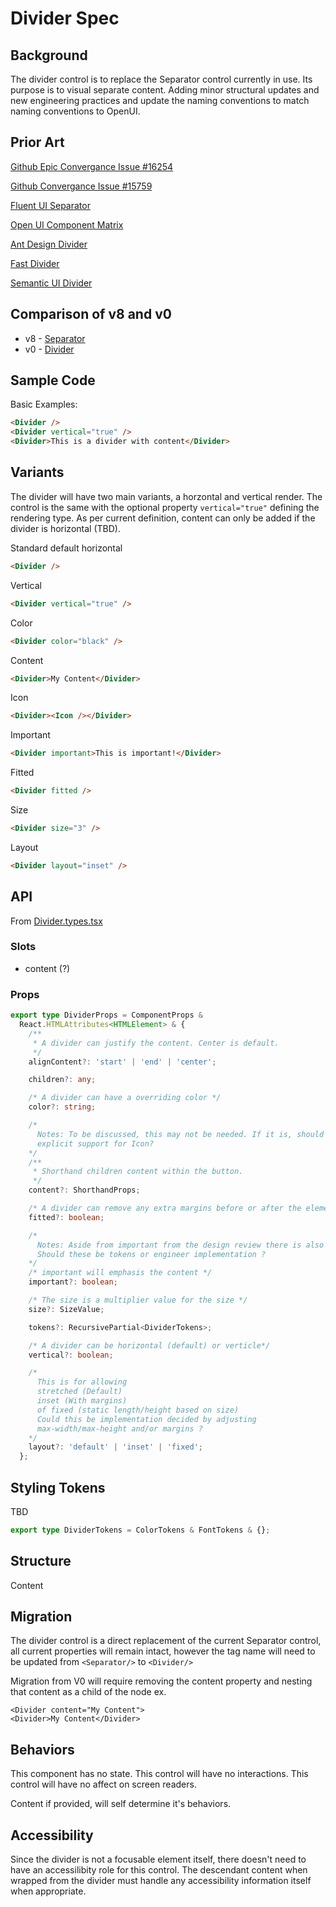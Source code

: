 # Divider Spec

## Background

The divider control is to replace the Separator control currently in use. Its purpose is to visual separate content.
Adding minor structural updates and new engineering practices and update the naming conventions to match naming conventions to OpenUI.

## Prior Art

[Github Epic Convergance Issue #16254](https://github.com/microsoft/fluentui/issues/16254)

[Github Convergance Issue #15759](https://github.com/microsoft/fluentui/issues/15759)

[Fluent UI Separator](https://developer.microsoft.com/en-us/fluentui#/controls/web/separator)

[Open UI Component Matrix](https://open-ui.org/analysis/component-matrix)

[Ant Design Divider](https://ant.design/components/divider/)

[Fast Divider](https://explore.fast.design/components/fast-divider)

[Semantic UI Divider](https://semantic-ui.com/elements/divider.html)

## Comparison of v8 and v0

- v8 - [Separator](https://developer.microsoft.com/en-us/fluentui#/controls/web/separator)
- v0 - [Divider](https://fluentsite.z22.web.core.windows.net/0.51.4/components/divider/definition)

## Sample Code

Basic Examples:

```html
<Divider />
<Divider vertical="true" />
<Divider>This is a divider with content</Divider>
```

## Variants

The divider will have two main variants, a horzontal and vertical render. The control is the same with the optional property `vertical="true"` defining the rendering type. As per current definition, content can only be added if the divider is horizontal (TBD).

Standard default horizontal

```html
<Divider />
```

Vertical

```html
<Divider vertical="true" />
```

Color

```html
<Divider color="black" />
```

Content

```html
<Divider>My Content</Divider>
```

Icon

```html
<Divider><Icon /></Divider>
```

Important

```html
<Divider important>This is important!</Divider>
```

Fitted

```html
<Divider fitted />
```

Size

```html
<Divider size="3" />
```

Layout

```html
<Divider layout="inset" />
```

## API

From [Divider.types.tsx](http://about:blank)

### Slots

- content (?)

### Props

```ts
export type DividerProps = ComponentProps &
  React.HTMLAttributes<HTMLElement> & {
    /**
     * A divider can justify the content. Center is default.
     */
    alignContent?: 'start' | 'end' | 'center';

    children?: any;

    /* A divider can have a overriding color */
    color?: string;

    /*
      Notes: To be discussed, this may not be needed. If it is, should there be an
      explicit support for Icon?
    */
    /**
     * Shorthand children content within the button.
     */
    content?: ShorthandProps;

    /* A divider can remove any extra margins before or after the element */
    fitted?: boolean;

    /*
      Notes: Aside from important from the design review there is also expected appearance semantics for the following: Default / Subtle / Strong / Brand
      Should these be tokens or engineer implementation ?
    */
    /* important will emphasis the content */
    important?: boolean;

    /* The size is a multiplier value for the size */
    size?: SizeValue;

    tokens?: RecursivePartial<DividerTokens>;

    /* A divider can be horizontal (default) or verticle*/
    vertical?: boolean;

    /*
      This is for allowing
      stretched (Default)
      inset (With margins)
      of fixed (static length/height based on size)
      Could this be implementation decided by adjusting
      max-width/max-height and/or margins ?
    */
    layout?: 'default' | 'inset' | 'fixed';
  };
```

## Styling Tokens

TBD

```ts
export type DividerTokens = ColorTokens & FontTokens & {};
```

## Structure

<div class="root">
  <!-- ::before to handle the divider line for with or without content -->
  <div>Content</div>
  <!-- ::after to handle the post divider line if content exists -->
</div>

## Migration

The divider control is a direct replacement of the current Separator control, all current properties will remain intact, however the tag name will need to be updated from `<Separator/>` to `<Divider/>`

Migration from V0 will require removing the content property and nesting that content as a child of the node ex.

```
<Divider content="My Content">
<Divider>My Content</Divider>

```

## Behaviors

This component has no state.
This control will have no interactions.
This control will have no affect on screen readers.

Content if provided, will self determine it's behaviors.

## Accessibility

Since the divider is not a focusable element itself, there doesn't need to have an accessilibity role for this control. The descendant content when wrapped from the divider must handle any accessibility information itself when appropriate.
